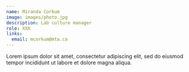 ```yaml
---
name: Miranda Corkum
image: images/photo.jpg
description: Lab culture manager
role: XXX
links:
  email: mcorkum@mta.ca
---
```


Lorem ipsum dolor sit amet, consectetur adipiscing elit, sed do eiusmod tempor incididunt ut labore et dolore magna aliqua.
